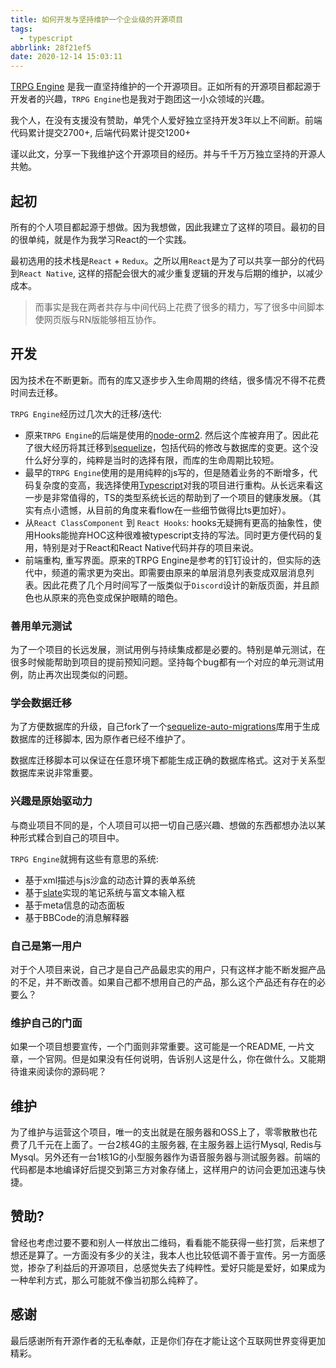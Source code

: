 ```yaml
---
title: 如何开发与坚持维护一个企业级的开源项目
tags:
  - typescript
abbrlink: 28f21ef5
date: 2020-12-14 15:03:11
---
```


[TRPG Engine](https://github.com/TRPGEngine/Client) 是我一直坚持维护的一个开源项目。正如所有的开源项目都起源于开发者的兴趣，`TRPG Engine`也是我对于跑团这一小众领域的兴趣。

我个人，在没有支援没有赞助，单凭个人爱好独立坚持开发3年以上不间断。前端代码累计提交2700+, 后端代码累计提交1200+

谨以此文，分享一下我维护这个开源项目的经历。并与千千万万独立坚持的开源人共勉。

## 起初

所有的个人项目都起源于想做。因为我想做，因此我建立了这样的项目。最初的目的很单纯，就是作为我学习React的一个实践。

最初选用的技术栈是`React` + `Redux`。之所以用`React`是为了可以共享一部分的代码到`React Native`, 这样的搭配会很大的减少重复逻辑的开发与后期的维护，以减少成本。

> 而事实是我在两者共存与中间代码上花费了很多的精力，写了很多中间脚本使网页版与RN版能够相互协作。

## 开发

因为技术在不断更新。而有的库又逐步步入生命周期的终结，很多情况不得不花费时间去迁移。

`TRPG Engine`经历过几次大的迁移/迭代:

- 原来`TRPG Engine`的后端是使用的[node-orm2](https://github.com/dresende/node-orm2). 然后这个库被弃用了。因此花了很大经历将其迁移到[sequelize](https://github.com/sequelize/sequelize)，包括代码的修改与数据库的变更。这个没什么好分享的，纯粹是当时的选择有限，而库的生命周期比较短。
- 最早的`TRPG Engine`使用的是用纯粹的js写的，但是随着业务的不断增多，代码复杂度的变高，我选择使用[Typescript](https://www.typescriptlang.org/)对我的项目进行重构。从长远来看这一步是非常值得的，TS的类型系统长远的帮助到了一个项目的健康发展。（其实有点小遗憾，从目前的角度来看flow在一些细节做得比ts更加好）。
- 从`React ClassComponent` 到 `React Hooks`: hooks无疑拥有更高的抽象性，使用Hooks能抛弃HOC这种很难被typescript支持的写法。同时更方便代码的复用，特别是对于React和React Native代码并存的项目来说。
- 前端重构, 重写界面。原来的TRPG Engine是参考的钉钉设计的，但实际的迭代中，频道的需求更为突出。即需要由原来的单层消息列表变成双层消息列表。因此花费了几个月时间写了一版类似于`Discord`设计的新版页面，并且颜色也从原来的亮色变成保护眼睛的暗色。

### 善用单元测试

为了一个项目的长远发展，测试用例与持续集成都是必要的。特别是单元测试，在很多时候能帮助到项目的提前预知问题。坚持每个bug都有一个对应的单元测试用例，防止再次出现类似的问题。

### 学会数据迁移

为了方便数据库的升级，自己fork了一个[sequelize-auto-migrations](https://github.com/TRPGEngine/sequelize-auto-migrations)库用于生成数据库的迁移脚本, 因为原作者已经不维护了。

数据库迁移脚本可以保证在任意环境下都能生成正确的数据库格式。这对于关系型数据库来说非常重要。

### 兴趣是原始驱动力

与商业项目不同的是，个人项目可以把一切自己感兴趣、想做的东西都想办法以某种形式糅合到自己的项目中。

`TRPG Engine`就拥有这些有意思的系统:

- 基于xml描述与js沙盒的动态计算的表单系统
- 基于[slate](https://github.com/ianstormtaylor/slate)实现的笔记系统与富文本输入框
- 基于meta信息的动态面板
- 基于BBCode的消息解释器

### 自己是第一用户

对于个人项目来说，自己才是自己产品最忠实的用户，只有这样才能不断发掘产品的不足，并不断改善。如果自己都不想用自己的产品，那么这个产品还有存在的必要么？

### 维护自己的门面

如果一个项目想要宣传，一个门面则非常重要。这可能是一个README, 一片文章，一个官网。但是如果没有任何说明，告诉别人这是什么，你在做什么。又能期待谁来阅读你的源码呢？

## 维护

为了维护与运营这个项目，唯一的支出就是在服务器和OSS上了，零零散散也花费了几千元在上面了。一台2核4G的主服务器, 在主服务器上运行Mysql, Redis与Mysql。另外还有一台1核1G的小型服务器作为语音服务器与测试服务器。前端的代码都是本地编译好后提交到第三方对象存储上，这样用户的访问会更加迅速与快捷。

## 赞助?

曾经也考虑过要不要和别人一样放出二维码，看看能不能获得一些打赏，后来想了想还是算了。一方面没有多少的关注，我本人也比较低调不善于宣传。另一方面感觉，掺杂了利益后的开源项目，总感觉失去了纯粹性。爱好只能是爱好，如果成为一种牟利方式，那么可能就不像当初那么纯粹了。

## 感谢

最后感谢所有开源作者的无私奉献，正是你们存在才能让这个互联网世界变得更加精彩。
